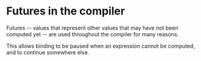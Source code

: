 Futures in the compiler
=======================

Futures -- values that represent other values that may have not been computed yet -- are used throughout the compiler for many reasons.

This allows binding to be paused when an expression cannot be computed, and to
continue somewhere else.
